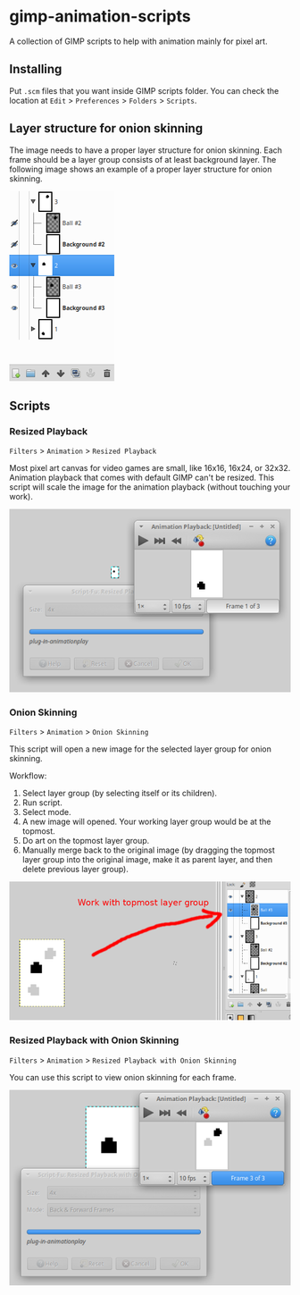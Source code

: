 # gimp-animation-scripts

A collection of GIMP scripts to help with animation mainly for pixel art.

## Installing

Put `.scm` files that you want inside GIMP scripts folder. You can check
the location at `Edit` > `Preferences` > `Folders` > `Scripts`.

## Layer structure for onion skinning

The image needs to have a proper layer structure for onion skinning. Each
frame should be a layer group consists of at least background layer. The
following image shows an example of a proper layer structure for onion skinning.

![Layer structure image for onion skinning][layer_structure.png]

## Scripts

### Resized Playback

`Filters` > `Animation` > `Resized Playback`

Most pixel art canvas for video games are small, like 16x16, 16x24, or 32x32.
Animation playback that comes with default GIMP can't be resized. This script
will scale the image for the animation playback (without touching your work).

![Resized Playback image][resized_playback.png]

### Onion Skinning

`Filters` > `Animation` > `Onion Skinning`

This script will open a new image for the selected layer group for onion skinning.

Workflow:

1. Select layer group (by selecting itself or its children).
2. Run script.
3. Select mode.
4. A new image will opened. Your working layer group would be at the topmost.
5. Do art on the topmost layer group.
6. Manually merge back to the original image (by dragging the topmost layer group
   into the original image, make it as parent layer, and then delete previous layer group).
   
![Onion Skinning image][onion_skinning.png]

### Resized Playback with Onion Skinning

`Filters` > `Animation` > `Resized Playback with Onion Skinning`

You can use this script to view onion skinning for each frame.

![Resized Playback with Onion Skinning image][resized_playback_w_onion_skinning.png]

[layer_structure.png]: https://raw.githubusercontent.com/burhanloey/gimp-animation-scripts/master/screenshots/layer_structure.png
[resized_playback.png]: https://raw.githubusercontent.com/burhanloey/gimp-animation-scripts/master/screenshots/resized_playback.png
[onion_skinning.png]: https://raw.githubusercontent.com/burhanloey/gimp-animation-scripts/master/screenshots/onion_skinning.png
[resized_playback_w_onion_skinning.png]: https://raw.githubusercontent.com/burhanloey/gimp-animation-scripts/master/screenshots/resized_playback_w_onion_skinning.png
